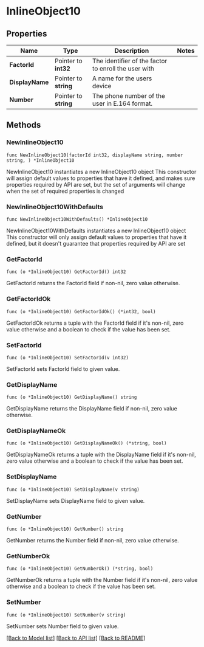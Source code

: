 # InlineObject10

## Properties

Name | Type | Description | Notes
------------ | ------------- | ------------- | -------------
**FactorId** | Pointer to **int32** | The identifier of the factor to enroll the user with | 
**DisplayName** | Pointer to **string** | A name for the users device | 
**Number** | Pointer to **string** | The phone number of the user in E.164 format. | 

## Methods

### NewInlineObject10

`func NewInlineObject10(factorId int32, displayName string, number string, ) *InlineObject10`

NewInlineObject10 instantiates a new InlineObject10 object
This constructor will assign default values to properties that have it defined,
and makes sure properties required by API are set, but the set of arguments
will change when the set of required properties is changed

### NewInlineObject10WithDefaults

`func NewInlineObject10WithDefaults() *InlineObject10`

NewInlineObject10WithDefaults instantiates a new InlineObject10 object
This constructor will only assign default values to properties that have it defined,
but it doesn't guarantee that properties required by API are set

### GetFactorId

`func (o *InlineObject10) GetFactorId() int32`

GetFactorId returns the FactorId field if non-nil, zero value otherwise.

### GetFactorIdOk

`func (o *InlineObject10) GetFactorIdOk() (*int32, bool)`

GetFactorIdOk returns a tuple with the FactorId field if it's non-nil, zero value otherwise
and a boolean to check if the value has been set.

### SetFactorId

`func (o *InlineObject10) SetFactorId(v int32)`

SetFactorId sets FactorId field to given value.


### GetDisplayName

`func (o *InlineObject10) GetDisplayName() string`

GetDisplayName returns the DisplayName field if non-nil, zero value otherwise.

### GetDisplayNameOk

`func (o *InlineObject10) GetDisplayNameOk() (*string, bool)`

GetDisplayNameOk returns a tuple with the DisplayName field if it's non-nil, zero value otherwise
and a boolean to check if the value has been set.

### SetDisplayName

`func (o *InlineObject10) SetDisplayName(v string)`

SetDisplayName sets DisplayName field to given value.


### GetNumber

`func (o *InlineObject10) GetNumber() string`

GetNumber returns the Number field if non-nil, zero value otherwise.

### GetNumberOk

`func (o *InlineObject10) GetNumberOk() (*string, bool)`

GetNumberOk returns a tuple with the Number field if it's non-nil, zero value otherwise
and a boolean to check if the value has been set.

### SetNumber

`func (o *InlineObject10) SetNumber(v string)`

SetNumber sets Number field to given value.



[[Back to Model list]](../README.md#documentation-for-models) [[Back to API list]](../README.md#documentation-for-api-endpoints) [[Back to README]](../README.md)


